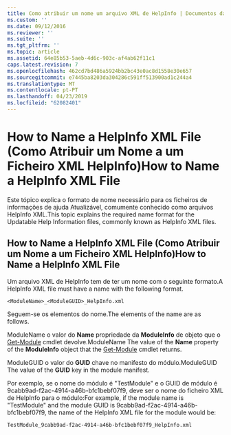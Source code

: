 ```yaml
---
title: Como atribuir um nome um arquivo XML de HelpInfo | Documentos da Microsoft
ms.custom: ''
ms.date: 09/12/2016
ms.reviewer: ''
ms.suite: ''
ms.tgt_pltfrm: ''
ms.topic: article
ms.assetid: 64e85b53-5aeb-4d6c-903c-af4ab62f11c1
caps.latest.revision: 7
ms.openlocfilehash: 462cd7bd486a5924bb2bc43e0ac8d1558e30e657
ms.sourcegitcommit: e7445ba8203da304286c591ff513900ad1c244a4
ms.translationtype: MT
ms.contentlocale: pt-PT
ms.lasthandoff: 04/23/2019
ms.locfileid: "62082401"
---
```

# <a name="how-to-name-a-helpinfo-xml-file"></a><span data-ttu-id="6cb24-102">How to Name a HelpInfo XML File (Como Atribuir um Nome a um Ficheiro XML HelpInfo)</span><span class="sxs-lookup"><span data-stu-id="6cb24-102">How to Name a HelpInfo XML File</span></span>

<span data-ttu-id="6cb24-103">Este tópico explica o formato de nome necessário para os ficheiros de informações de ajuda Atualizável, comumente conhecido como arquivos HelpInfo XML.</span><span class="sxs-lookup"><span data-stu-id="6cb24-103">This topic explains the required name format for the Updatable Help Information files, commonly known as HelpInfo XML files.</span></span>

## <a name="how-to-name-a-helpinfo-xml-file"></a><span data-ttu-id="6cb24-104">How to Name a HelpInfo XML File (Como Atribuir um Nome a um Ficheiro XML HelpInfo)</span><span class="sxs-lookup"><span data-stu-id="6cb24-104">How to Name a HelpInfo XML File</span></span>

<span data-ttu-id="6cb24-105">Um arquivo XML de HelpInfo tem de ter um nome com o seguinte formato.</span><span class="sxs-lookup"><span data-stu-id="6cb24-105">A HelpInfo XML file must have a name with the following format.</span></span>

`<ModuleName>_<ModuleGUID>_HelpInfo.xml`

<span data-ttu-id="6cb24-106">Seguem-se os elementos do nome.</span><span class="sxs-lookup"><span data-stu-id="6cb24-106">The elements of the name are as follows.</span></span>

<span data-ttu-id="6cb24-107">ModuleName o valor do **Name** propriedade da **ModuleInfo** de objeto que o [Get-Module](/powershell/module/Microsoft.PowerShell.Core/Get-Module) cmdlet devolve.</span><span class="sxs-lookup"><span data-stu-id="6cb24-107">ModuleName The value of the **Name** property of the **ModuleInfo** object that the [Get-Module](/powershell/module/Microsoft.PowerShell.Core/Get-Module) cmdlet returns.</span></span>

<span data-ttu-id="6cb24-108">ModuleGUID o valor do **GUID** chave no manifesto do módulo.</span><span class="sxs-lookup"><span data-stu-id="6cb24-108">ModuleGUID The value of the **GUID** key in the module manifest.</span></span>

<span data-ttu-id="6cb24-109">Por exemplo, se o nome do módulo é "TestModule" e o GUID de módulo é 9cabb9ad-f2ac-4914-a46b-bfc1bebf07f9, deve ser o nome do ficheiro XML de HelpInfo para o módulo:</span><span class="sxs-lookup"><span data-stu-id="6cb24-109">For example, if the module name is "TestModule" and the module GUID is 9cabb9ad-f2ac-4914-a46b-bfc1bebf07f9, the name of the HelpInfo XML file for the module would be:</span></span>

`TestModule_9cabb9ad-f2ac-4914-a46b-bfc1bebf07f9_HelpInfo.xml`